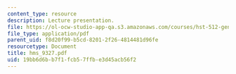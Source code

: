 ```yaml
---
content_type: resource
description: Lecture presentation.
file: https://ol-ocw-studio-app-qa.s3.amazonaws.com/courses/hst-512-genomic-medicine-spring-2004/19bb6d6bb7f1fcb57ffbe3d45acb56f2_hms_9327.pdf
file_type: application/pdf
parent_uid: f8d20f99-b5cd-8201-2f26-4814481d96fe
resourcetype: Document
title: hms_9327.pdf
uid: 19bb6d6b-b7f1-fcb5-7ffb-e3d45acb56f2
---
```

